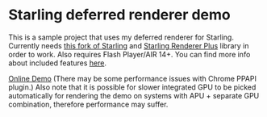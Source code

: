 Starling deferred renderer demo
=========================================

This is a sample project that uses my deferred renderer for Starling. Currently needs [this fork of Starling](https://github.com/Varnius/Starling-Framework) and [Starling Renderer Plus](https://github.com/Varnius/StarlingRendererPlus) library in order to work. Also requires Flash Player/AIR 14+. You can find more info about included features [here](https://github.com/Varnius/StarlingRendererPlus).

<a href="http://nekobit.eu/demos/starling-deferred/Sandbox.html" target="_blank">Online Demo</a> (There may be some performance issues with Chrome PPAPI plugin.) Also note that it is possible for slower integrated GPU to be picked automatically for rendering the demo on systems with APU + separate GPU combination, therefore performance may suffer.

<a href="http://nekobit.eu/demos/starling-deferred/Sandbox.html" target="_blank"><img src="http://www.nekobit.eu/screens/deferred.jpg" alt="" /></a>
